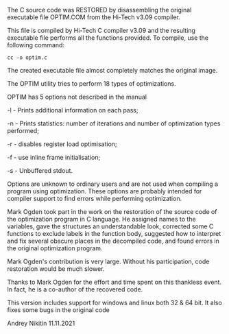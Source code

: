 The C source code was RESTORED by disassembling the original executable file OPTIM.COM from the Hi-Tech v3.09 compiler.

This file is compiled by Hi-Tech C compiler v3.09 and the resulting executable file performs all the functions provided. To compile, use the following command:

    cc -o optim.c

The created executable file almost completely matches the original image.

The OPTIM utility tries to perform 18 types of optimizations.

OPTIM has 5 options not described in the manual

-l - Prints additional information on each pass;

-n - Prints statistics: number of iterations and number of optimization types performed;

-r - disables register load optimisation;

-f - use inline frame initialisation;

-s - Unbuffered stdout.

Options are unknown to ordinary users and are not used when compiling a program using optimization. These options are probably intended for compiler support to find errors while performing optimization.

Mark Ogden took part in the work on the restoration of the source code of the optimization program in C language. He assigned names to the variables, gave the structures an understandable look, corrected some C functions to exclude labels in the function body, suggested how to interpret and fix several obscure places in the decompiled code, and found errors in the original optimization program.

Mark Ogden's contribution is very large. Without his participation, code restoration would be much slower.

Thanks to Mark Ogden for the effort and time spent on this thankless event. In fact, he is a co-author of the recovered code. 

This version includes support for windows and linux both 32 & 64 bit. It also fixes some bugs in the original code

Andrey Nikitin 11.11.2021
